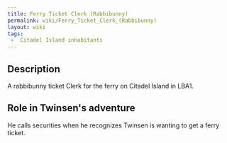 ```yaml
---
title: Ferry Ticket Clerk (Rabbibunny)
permalink: wiki/Ferry_Ticket_Clerk_(Rabbibunny)
layout: wiki
tags:
 -  Citadel Island inhabitants
---
```


## Description

A rabbibunny ticket Clerk for the ferry on Citadel Island in LBA1.

## Role in Twinsen's adventure

He calls securities when he recognizes Twinsen is wanting to get a ferry
ticket.
